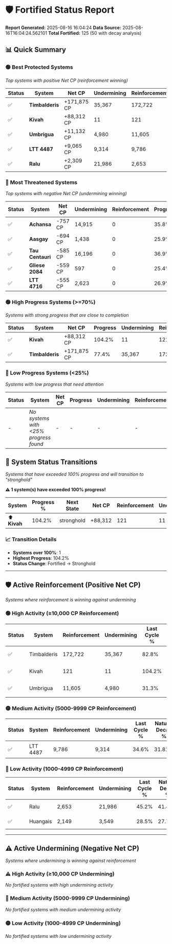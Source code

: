 # 🛡️ Fortified Status Report

**Report Generated:** 2025-08-16 16:04:24
**Data Source:** 2025-08-16T16:04:24.562101
**Total Fortified:** 125 (50 with decay analysis)

## 📊 Quick Summary

### 🟢 **Best Protected Systems**
*Top systems with positive Net CP (reinforcement winning)*

| Status | System | Net CP | Undermining | Reinforcement | Progress |
|--------|--------|--------|-------------|---------------|----------|
| ✅ | **Timbalderis** | +171,875 CP | 35,367 | 172,722 | 77.4% |
| ✅ | **Kivah** | +88,312 CP | 11 | 121 | 104.2% |
| ✅ | **Umbrigua** | +11,132 CP | 4,980 | 11,605 | 30.5% |
| ✅ | **LTT 4487** | +9,065 CP | 9,314 | 9,786 | 33.2% |
| ✅ | **Ralu** | +2,309 CP | 21,986 | 2,653 | 41.8% |

### 🔴 **Most Threatened Systems**
*Top systems with negative Net CP (undermining winning)*

| Status | System | Net CP | Undermining | Reinforcement | Progress |
|--------|--------|--------|-------------|---------------|----------|
| ✅ | **Achansa** | -757 CP | 14,915 | 0 | 35.8% |
| ✅ | **Aasgay** | -694 CP | 1,438 | 0 | 25.9% |
| ✅ | **Tau Centauri** | -585 CP | 16,196 | 0 | 36.9% |
| ✅ | **Gliese 2084** | -559 CP | 597 | 0 | 25.4% |
| ✅ | **LTT 4716** | -555 CP | 2,623 | 0 | 26.9% |

### 🟢 **High Progress Systems (>=70%)**
*Systems with strong progress that are close to completion*

| Status | System | Net CP | Progress | Undermining | Reinforcement |
|--------|--------|--------|----------|-------------|---------------|
| ✅ | **Kivah** | +88,312 CP | 104.2% | 11 | 121 |
| ✅ | **Timbalderis** | +171,875 CP | 77.4% | 35,367 | 172,722 |

### 🔴 **Low Progress Systems (<25%)**
*Systems with low progress that need attention*

| Status | System | Net CP | Progress | Undermining | Reinforcement |
|--------|--------|--------|----------|-------------|---------------|
| - | *No systems with <25% progress found* | - | - | - | - |
## 🔄 System Status Transitions  
*Systems that have exceeded 100% progress and will transition to "stronghold"*

**⚠️ 1 system(s) have exceeded 100% progress!**

| System | Progress % | Next State | Net CP | Reinforcement | Undermining | 
|--------|------------|-------------|--------|---------------|-------------|
| ⬆️ **Kivah** | 104.2% | stronghold | +88,312 | 121 | 11 |

### 📈 Transition Details
- **Systems over 100%**: 1
- **Highest Progress**: 104.2%
- **Status Change**: Fortified → Stronghold

---

## 🛡️ Active Reinforcement (Positive Net CP)
*Systems where reinforcement is winning against undermining*

### 🟢 High Activity (≥10,000 CP Reinforcement)

| Status | System | Reinforcement | Undermining | Last Cycle % | Natural Decay % | Current Progress % | Current CP | Net CP | Activity |
|--------|--------|---------------|-------------|--------------|-----------------|-------------------|------------|--------|----------|
| ✅ | Timbalderis | 172,722 | 35,367 | 82.8% | 50.96% | 77.4% | 503,100 | +171,875 | 🟢 High Reinforcement |
| ✅ | Kivah | 121 | 11 | 104.2% | 90.61% | 104.2% | 677,300 | +88,312 | 🟢 High Reinforcement |
| ✅ | Umbrigua | 11,605 | 4,980 | 31.3% | 28.79% | 30.5% | 198,250 | +11,132 | 🟢 High Reinforcement |

### 🟡 Medium Activity (5000-9999 CP Reinforcement)

| Status | System | Reinforcement | Undermining | Last Cycle % | Natural Decay % | Current Progress % | Current CP | Net CP | Activity |
|--------|--------|---------------|-------------|--------------|-----------------|-------------------|------------|--------|----------|
| ✅ | LTT 4487 | 9,786 | 9,314 | 34.6% | 31.81% | 33.2% | 215,800 | +9,065 | 🟡 Medium Reinforcement |

### 🔴 Low Activity (1000-4999 CP Reinforcement)

| Status | System | Reinforcement | Undermining | Last Cycle % | Natural Decay % | Current Progress % | Current CP | Net CP | Activity |
|--------|--------|---------------|-------------|--------------|-----------------|-------------------|------------|--------|----------|
| ✅ | Ralu | 2,653 | 21,986 | 45.2% | 41.44% | 41.8% | 271,700 | +2,309 | 🔵 Low Reinforcement |
| ✅ | Huangais | 2,149 | 3,549 | 28.5% | 27.74% | 28.0% | 182,000 | +1,690 | 🔵 Low Reinforcement |


---

## ⚠️ Active Undermining (Negative Net CP)
*Systems where undermining is winning against reinforcement*

### ⚠️ High Activity (≥10,000 CP Undermining)

*No fortified systems with high undermining activity*

### 🔶 Medium Activity (5000-9999 CP Undermining)

*No fortified systems with medium undermining activity*

### 🟡 Low Activity (1000-4999 CP Undermining)

*No fortified systems with low undermining activity*
